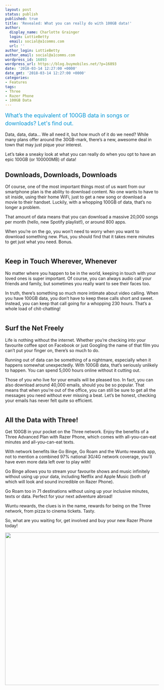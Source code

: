 ```yaml
---
layout: post
status: publish
published: true
title: 'Revealed: What you can really do with 100GB data!'
author:
  display_name: Charlotte Grainger
  login: LottieBetty
  email: social@a1comms.com
  url: ''
author_login: LottieBetty
author_email: social@a1comms.com
wordpress_id: 16893
wordpress_url: https://blog.buymobiles.net/?p=16893
date: '2018-03-14 12:27:00 +0000'
date_gmt: '2018-03-14 12:27:00 +0000'
categories:
- Features
tags:
- Three
- Razer Phone
- 100GB Data
---
```

<p><span class="postStandFirst" style="color: #0896d5; line-height: 26px; font-size: 18px;">What&rsquo;s the equivalent of 100GB data in songs or downloads? Let's find out. </span></p>
<p>Data, data, data&hellip; We all need it, but how much of it do we need? While many plans offer around the 30GB-mark, there&rsquo;s a new, awesome deal in town that may just pique your interest.</p>
<p>Let&rsquo;s take a sneaky look at what you can really do when you opt to have an epic 100GB (or 100000MB) of data!</p>
<h2>Downloads, Downloads, Downloads</h2>
<p>Of course, one of the most important things most of us want from our smartphone plan is the ability to download content. No one wants to have to sit inside, using their home WiFi, just to get a new song or download a movie to their handset. Luckily, with a whopping 100GB of data, that&rsquo;s no longer a problem.</p>
<p>That amount of data means that you can download a massive 20,000 songs per month (hello, new Spotify playlist!), or around 800 apps.</p>
<p>When you&rsquo;re on the go, you won&rsquo;t need to worry when you want to download something new. Plus, you should find that it takes mere minutes to get just what you need. Bonus.</p>
<p><img class="aligncenter size-full wp-image-16900" src="https://lh3.googleusercontent.com/7pPlMt8HXitL5kcHxzoYSS6ACQGgUclqdv1rSWuhpusxYHOemFykxFZo_eSsC5AwHmSFlLmmKaiLe2rJlYMkVbiZ=s0" alt="" /></p>
<h2>Keep in Touch Wherever, Whenever</h2>
<p>No matter where you happen to be in the world, keeping in touch with your loved ones is super important. Of course, you can always audio call your friends and family, but sometimes you really want to see their faces too.</p>
<p>In truth, there&rsquo;s something so much more intimate about video calling. When you have 100GB data, you don&rsquo;t have to keep these calls short and sweet. Instead, you can keep that call going for a whopping 230 hours. That&rsquo;s a whole load of chit-chatting!</p>
<p><img class="aligncenter size-full wp-image-16897" src="https://lh3.googleusercontent.com/1PzIXq3YhGoD5ZCf_s54hRrDhUWEkuVRp55ICjM-aPAsiCcyF6ko0fSO_dPqDBv8MpZiKpsHHP2jwAU2QWOUpXYA=s0" alt="" /></p>
<h2>Surf the Net Freely</h2>
<p>Life is nothing without the internet. Whether you&rsquo;re checking into your favourite coffee spot on Facebook or just Googling the name of that film you can&rsquo;t put your finger on, there&rsquo;s so much to do.</p>
<p>Running out of data can be something of a nightmare, especially when it happens somewhat unexpectedly. With 100GB data, that&rsquo;s seriously unlikely to happen. You can spend 5,000 hours online without it cutting out.</p>
<p>Those of you who live for your emails will be pleased too. In fact, you can also download around 40,000 emails, should you be so popular. That means that when you&rsquo;re out of the office, you can still be sure to get all the messages you need without ever missing a beat. Let&rsquo;s be honest, checking your emails has never felt quite so efficient.</p>
<p><img class="aligncenter size-full wp-image-16896" src="https://lh3.googleusercontent.com/6XdvbxEITQirgkaq8L58hlgj0Hb5uloXcHtz96jaeq0B4Zofo4MnvvtVTdEt60l0TrYlENHOdl9TveIjAmnvDpo=s0" alt="" /></p>
<h2>All the Data with Three!</h2>
<p>Get 100GB in your pocket on the Three network. Enjoy the benefits of a Three Advanced Plan with Razer Phone, which comes with a<span class="bold">ll-you-can-eat m</span>inutes and a<span class="bold">ll-you-can-eat t</span>exts.</p>
<p>With network benefits<strong>&nbsp;</strong>like&nbsp;Go Binge, Go Roam and the Wuntu rewards app, not to mention a combined 97% national 3G/4G network coverage, you'll have even more data left over to play with!</p>
<p>Go Binge allows you to stream your favourite shows and music infinitely without using up your data, including Netflix and Apple Music (both of which will look and sound incredible on Razer Phone).</p>
<p>Go Roam too in 71 destinations without using up your inclusive minutes, texts or data. Perfect for your next adventure abroad!</p>
<p>Wuntu rewards, the clues is in the name, rewards for being on the Three network, from pizza to cinema tickets. Tasty.</p>
<p>So, what are you waiting for, get involved and buy your new Razer Phone today!</p>
<p><img class="aligncenter wp-image-16914 size-full" src="https://a1comms-blog-buymobiles.storage.googleapis.com/blog-razer.png" alt="" width="600" height="500" /></p>
